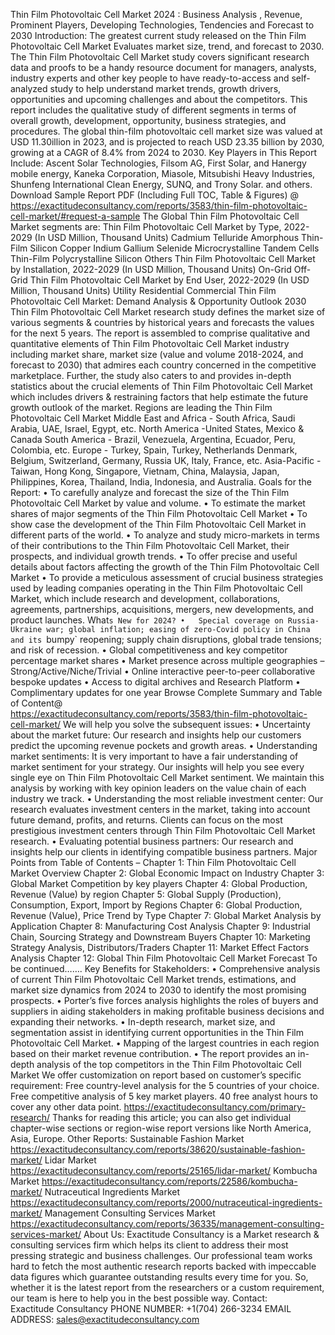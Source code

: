 Thin Film Photovoltaic Cell Market 2024 : Business Analysis , Revenue, Prominent Players, Developing Technologies, Tendencies and Forecast to 2030 
Introduction:
The greatest current  study released on the Thin Film Photovoltaic Cell Market Evaluates market size, trend, and forecast to 2030. The Thin Film Photovoltaic Cell Market study covers significant research data and proofs to be a handy resource document for managers, analysts, industry experts and other key people to have ready-to-access and self-analyzed study to help understand market trends, growth drivers, opportunities and upcoming challenges and about the competitors. This report includes the qualitative study of different segments in terms of overall growth, development, opportunity, business strategies, and procedures. 
The global thin-film photovoltaic cell market size was valued at USD 11.30illion in 2023, and is projected to reach USD 23.35 billion by 2030, growing at a CAGR of 8.4% from 2024 to 2030.
Key Players in This Report Include: 
Ascent Solar Technologies, Filsom AG, First Solar, and Hanergy mobile energy, Kaneka Corporation, Miasole, Mitsubishi Heavy Industries, Shunfeng International Clean Energy, SUNQ, and Trony Solar. and others.
Download Sample Report PDF (Including Full TOC, Table & Figures) @ 
https://exactitudeconsultancy.com/reports/3583/thin-film-photovoltaic-cell-market/#request-a-sample
The Global Thin Film Photovoltaic Cell Market segments are:
Thin Film Photovoltaic Cell Market by Type, 2022-2029 (In USD Million, Thousand Units)
Cadmium Telluride
Amorphous Thin-Film Silicon
Copper Indium Gallium Selenide
Microcrystalline Tandem Cells
Thin-Film Polycrystalline Silicon
Others
Thin Film Photovoltaic Cell Market by Installation, 2022-2029 (In USD Million, Thousand Units)
On-Grid
Off-Grid
Thin Film Photovoltaic Cell Market by End User, 2022-2029 (In USD Million, Thousand Units)
Utility
Residential
Commercial
Thin Film Photovoltaic Cell Market: Demand Analysis & Opportunity Outlook 2030
Thin Film Photovoltaic Cell Market research study defines the market size of various segments & countries by historical years and forecasts the values for the next 5 years. The report is assembled to comprise qualitative and quantitative elements of Thin Film Photovoltaic Cell Market industry including market share, market size (value and volume 2018-2024, and forecast to 2030) that admires each country concerned in the competitive marketplace. Further, the study also caters to and provides in-depth statistics about the crucial elements of Thin Film Photovoltaic Cell Market which includes drivers & restraining factors that help estimate the future growth outlook of the market.
Regions are leading the Thin Film Photovoltaic Cell Market
Middle East and Africa - South Africa, Saudi Arabia, UAE, Israel, Egypt, etc.
North America -United States, Mexico & Canada
South America - Brazil, Venezuela, Argentina, Ecuador, Peru, Colombia, etc.
Europe - Turkey, Spain, Turkey, Netherlands Denmark, Belgium, Switzerland, Germany, Russia UK, Italy, France, etc.
Asia-Pacific -Taiwan, Hong Kong, Singapore, Vietnam, China, Malaysia, Japan, Philippines, Korea, Thailand, India, Indonesia, and Australia.
Goals for the Report:
•	To carefully analyze and forecast the size of the Thin Film Photovoltaic Cell Market by value and volume.
•	To estimate the market shares of major segments of the Thin Film Photovoltaic Cell Market 
•	To show case the development of the Thin Film Photovoltaic Cell Market in different parts of the world.
•	To analyze and study micro-markets in terms of their contributions to the Thin Film Photovoltaic Cell Market, their prospects, and individual growth trends.
•	To offer precise and useful details about factors affecting the growth of the Thin Film Photovoltaic Cell Market 
•	To provide a meticulous assessment of crucial business strategies used by leading companies operating in the Thin Film Photovoltaic Cell Market, which include research and development, collaborations, agreements, partnerships, acquisitions, mergers, new developments, and product launches.
What`s New for 2024?
•	Special coverage on Russia-Ukraine war; global inflation; easing of zero-Covid policy in China and its `bumpy` reopening; supply chain disruptions, global trade tensions; and risk of recession.
•	Global competitiveness and key competitor percentage market shares
•	Market presence across multiple geographies – Strong/Active/Niche/Trivial
•	Online interactive peer-to-peer collaborative bespoke updates
•	Access to digital archives and Research Platform
•	Complimentary updates for one year
Browse Complete Summary and Table of Content@  
https://exactitudeconsultancy.com/reports/3583/thin-film-photovoltaic-cell-market/
We will help you solve the subsequent issues:
•	Uncertainty about the market future: Our research and insights help our customers predict the upcoming revenue pockets and growth areas.
•	Understanding market sentiments: It is very important to have a fair understanding of market sentiment for your strategy. Our insights will help you see every single eye on Thin Film Photovoltaic Cell Market sentiment. We maintain this analysis by working with key opinion leaders on the value chain of each industry we track.
•	Understanding the most reliable investment center: Our research evaluates investment centers in the market, taking into account future demand, profits, and returns. Clients can focus on the most prestigious investment centers through Thin Film Photovoltaic Cell Market research.
•	Evaluating potential business partners: Our research and insights help our clients in identifying compatible business partners.
Major Points from Table of Contents –
Chapter 1: Thin Film Photovoltaic Cell Market Overview
Chapter 2: Global Economic Impact on Industry
Chapter 3: Global Market Competition by key players
Chapter 4: Global Production, Revenue (Value) by region
Chapter 5: Global Supply (Production), Consumption, Export, Import by Regions
Chapter 6: Global Production, Revenue (Value), Price Trend by Type
Chapter 7: Global Market Analysis by Application
Chapter 8: Manufacturing Cost Analysis
Chapter 9: Industrial Chain, Sourcing Strategy and Downstream Buyers
Chapter 10: Marketing Strategy Analysis, Distributors/Traders
Chapter 11: Market Effect Factors Analysis
Chapter 12: Global Thin Film Photovoltaic Cell Market Forecast
To be continued…….
Key Benefits for Stakeholders:
•	Comprehensive analysis of current Thin Film Photovoltaic Cell Market trends, estimations, and market size dynamics from 2024 to 2030 to identify the most promising prospects.
•	Porter’s five forces analysis highlights the roles of buyers and suppliers in aiding stakeholders in making profitable business decisions and expanding their networks.
•	In-depth research, market size, and segmentation assist in identifying current opportunities in the Thin Film Photovoltaic Cell Market.
•	Mapping of the largest countries in each region based on their market revenue contribution.
•	The report provides an in-depth analysis of the top competitors in the Thin Film Photovoltaic Cell Market
We offer customization on report based on customer’s specific requirement:
Free country-level analysis for the 5 countries of your choice.
Free competitive analysis of 5 key market players.
40 free analyst hours to cover any other data point.
https://exactitudeconsultancy.com/primary-research/
Thanks for reading this article; you can also get individual chapter-wise sections or region-wise report versions like North America, Asia, Europe.
Other Reports:
Sustainable Fashion Market
https://exactitudeconsultancy.com/reports/38620/sustainable-fashion-market/
Lidar Market
https://exactitudeconsultancy.com/reports/25165/lidar-market/
Kombucha Market
https://exactitudeconsultancy.com/reports/22586/kombucha-market/
Nutraceutical Ingredients Market
https://exactitudeconsultancy.com/reports/2000/nutraceutical-ingredients-market/
Management Consulting Services Market
https://exactitudeconsultancy.com/reports/36335/management-consulting-services-market/
About Us:
Exactitude Consultancy is a Market research & consulting services firm which helps its client to address their most pressing strategic and business challenges. Our professional team works hard to fetch the most authentic research reports backed with impeccable data figures which guarantee outstanding results every time for you. So, whether it is the latest report from the researchers or a custom requirement, our team is here to help you in the best possible way.
Contact:  
Exactitude Consultancy
PHONE NUMBER: +1(704) 266-3234
EMAIL ADDRESS: sales@exactitudeconsultancy.com
